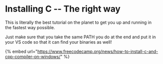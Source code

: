 # Installing C -- The right way

This is literally the best tutorial on the planet to get you up and running in the fastest way possible.

Just make sure that you take the same PATH you do at the end and put it in your VS code so that it can find your binaries as well!

{% embed url="https://www.freecodecamp.org/news/how-to-install-c-and-cpp-compiler-on-windows/" %}
